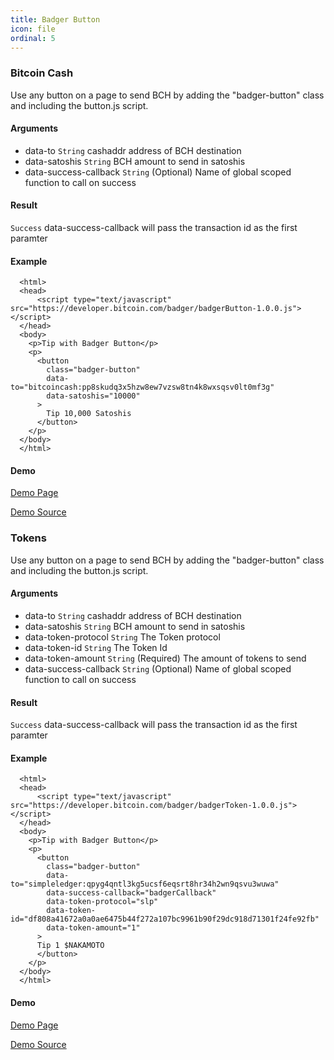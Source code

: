 ```yaml
---
title: Badger Button
icon: file
ordinal: 5
---
```


### Bitcoin Cash

Use any button on a page to send BCH by adding the "badger-button" class and including the button.js script.

#### Arguments

- data-to `String` cashaddr address of BCH destination
- data-satoshis `String` BCH amount to send in satoshis
- data-success-callback `String` (Optional) Name of global scoped function to call on success

#### Result

`Success` data-success-callback will pass the transaction id as the first paramter

#### Example

      <html>
      <head>
          <script type="text/javascript" src="https://developer.bitcoin.com/badger/badgerButton-1.0.0.js"></script>
      </head>
      <body>
        <p>Tip with Badger Button</p>
        <p>
          <button
            class="badger-button"
            data-to="bitcoincash:pp8skudq3x5hzw8ew7vzsw8tn4k8wxsqsv0lt0mf3g"
            data-satoshis="10000"
          >
            Tip 10,000 Satoshis
          </button>
        </p>
      </body>
      </html>

#### Demo

[Demo Page](https://bitcoin-com.github.io/badger-samples/badger-button.html)

[Demo Source](https://github.com/Bitcoin-com/badger-samples/blob/master/badger-button.html)

### Tokens

Use any button on a page to send BCH by adding the "badger-button" class and including the button.js script.

#### Arguments

- data-to `String` cashaddr address of BCH destination
- data-satoshis `String` BCH amount to send in satoshis
- data-token-protocol `String` The Token protocol
- data-token-id `String` The Token Id
- data-token-amount `String` (Required) The amount of tokens to send
- data-success-callback `String` (Optional) Name of global scoped function to call on success

#### Result

`Success` data-success-callback will pass the transaction id as the first paramter

#### Example

      <html>
      <head>
          <script type="text/javascript" src="https://developer.bitcoin.com/badger/badgerToken-1.0.0.js"></script>
      </head>
      <body>
        <p>Tip with Badger Button</p>
        <p>
          <button
            class="badger-button"
            data-to="simpleledger:qpyg4qntl3kg5ucsf6eqsrt8hr34h2wn9qsvu3wuwa"
            data-success-callback="badgerCallback"
            data-token-protocol="slp"
            data-token-id="df808a41672a0a0ae6475b44f272a107bc9961b90f29dc918d71301f24fe92fb"
            data-token-amount="1"
          >
          Tip 1 $NAKAMOTO
          </button>
        </p>
      </body>
      </html>

#### Demo

[Demo Page](https://bitcoin-com.github.io/badger-samples/badger-token.html)

[Demo Source](https://github.com/Bitcoin-com/badger-samples/blob/master/badger-token.html)
